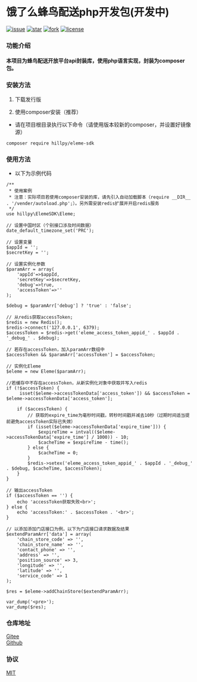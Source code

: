 # 饿了么蜂鸟配送php开发包(开发中)

[![issue](https://img.shields.io/github/issues/hillpy/ElemeSDK.svg)](https://github.com/hillpy/ElemeSDK/issues)
[![star](https://img.shields.io/github/stars/hillpy/ElemeSDK.svg)](https://github.com/hillpy/ElemeSDK)
[![fork](https://img.shields.io/github/forks/hillpy/ElemeSDK.svg)](https://github.com/hillpy/ElemeSDK)
[![license](https://img.shields.io/github/license/hillpy/ElemeSDK.svg)](https://github.com/hillpy/ElemeSDK/blob/master/LICENSE)

### 功能介绍
#### 本项目为蜂鸟配送开放平台api封装库，使用php语言实现，封装为composer包。

### 安装方法

1. 下载发行版

2. 使用composer安装（推荐）

* 请在项目根目录执行以下命令（请使用版本较新的composer，并设置好镜像源）

```
composer require hillpy/eleme-sdk
```

### 使用方法

* 以下为示例代码

```
/**
 * 使用案例
 * 注意：实际项目若使用composer安装的库，请先引入自动加载脚本（require __DIR__ . '/vender/autoload.php';）。另外需安装redis扩展并开启redis服务
 */
use hillpy\ElemeSDK\Eleme;

// 设置中国时区（个别接口涉及时间数据）
date_default_timezone_set('PRC');

// 设置变量
$appId = '';
$secretKey = '';

// 设置实例化参数
$paramArr = array(
    'appId'=>$appId,
    'secretKey'=>$secretKey,
    'debug'=>true,
    'accessToken'=>''
);

$debug = $paramArr['debug'] ? 'true' : 'false';

// 从redis获取accessToken;
$redis = new Redis();
$redis->connect('127.0.0.1', 6379);
$accessToken = $redis->get('eleme_access_token_appid_' . $appId . '_debug_' . $debug);

// 若存在accessToken，加入paramArr数组中
$accessToken && $paramArr['accessToken'] = $accessToken;

// 实例化Eleme
$eleme = new Eleme($paramArr);

//若缓存中不存在accessToken，从新实例化对象中获取并写入redis
if (!$accessToken) {
     isset($eleme->accessTokenData['access_token']) && $accessToken = $eleme->accessTokenData['access_token'];

    if ($accessToken) {
        // 获取的expire_time为毫秒时间戳，转秒时间戳并减去10秒（过期时间适当提前避免accessToken实际已失效）
        if (isset($eleme->accessTokenData['expire_time'])) {
            $expireTime = intval(($eleme->accessTokenData['expire_time'] / 1000)) - 10;
            $cacheTime = $expireTime - time();
        } else {
            $cacheTime = 0;
        }
        $redis->setex('eleme_access_token_appid_' . $appId . '_debug_' . $debug, $cacheTime, $accessToken);
    }
}

// 输出accessToken
if ($accessToken == '') {
    echo 'accessToken获取失败<br>';
} else {
    echo 'accessToken:' . $accessToken . '<br>';
}

// 以添加添加门店接口为例，以下为门店接口请求数据及结果 
$extendParamArr['data'] = array(
    'chain_store_code' => '',
    'chain_store_name' => '',
    'contact_phone' => '',
    'address' => '',
    'position_source' => 3,
    'longitude' => '',
    'latitude' => '',
    'service_code' => 1
);

$res = $eleme->addChainStore($extendParamArr);

var_dump('<pre>');
var_dump($res);
```

### 仓库地址

[Gitee](https://gitee.com/hillpy/ElemeSDK "ElemeSDK")<br>
[Github](https://github.com/hillpy/ElemeSDK "ElemeSDK")<br>

### 协议

[MIT](https://github.com/hillpy/ElemeSDK/blob/master/LICENSE "MIT")<br>